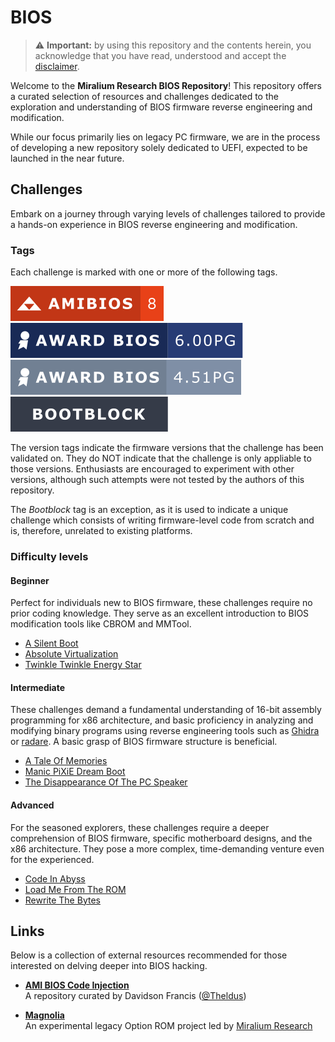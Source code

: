 # BIOS

> ⚠️ **Important:** by using this repository and the contents herein, you
> acknowledge that you have read, understood and accept the [disclaimer].

Welcome to the **Miralium Research BIOS Repository**! This repository offers a
curated selection of resources and challenges dedicated to the exploration and
understanding of BIOS firmware reverse engineering and modification.

While our focus primarily lies on legacy PC firmware, we are in the process of
developing a new repository solely dedicated to UEFI, expected to be launched
in the near future.

## Challenges

Embark on a journey through varying levels of challenges tailored to provide a
hands-on experience in BIOS reverse engineering and modification.

### Tags

Each challenge is marked with one or more of the following tags.

![AMIBIOS 8] ![Award Modular BIOS v6.00PG] ![Award Modular BIOS v4.51PG]
![Bootblock]

The version tags indicate the firmware versions that the challenge has been
validated on. They do NOT indicate that the challenge is only appliable to
those versions. Enthusiasts are encouraged to experiment with other versions,
although such attempts were not tested by the authors of this repository.

The _Bootblock_ tag is an exception, as it is used to indicate a unique
challenge which consists of writing firmware-level code from scratch and is,
therefore, unrelated to existing platforms.

### Difficulty levels

#### Beginner

Perfect for individuals new to BIOS firmware, these challenges require no prior
coding knowledge. They serve as an excellent introduction to BIOS modification
tools like CBROM and MMTool.

- [A Silent Boot]
- [Absolute Virtualization]
- [Twinkle Twinkle Energy Star]

#### Intermediate

These challenges demand a fundamental understanding of 16-bit assembly
programming for x86 architecture, and basic proficiency in analyzing and
modifying binary programs using reverse engineering tools such as [Ghidra] or
[radare]. A basic grasp of BIOS firmware structure is beneficial.

- [A Tale Of Memories]
- [Manic PiXiE Dream Boot]
- [The Disappearance Of The PC Speaker]

#### Advanced

For the seasoned explorers, these challenges require a deeper comprehension
of BIOS firmware, specific motherboard designs, and the x86 architecture. They
pose a more complex, time-demanding venture even for the experienced.

- [Code In Abyss]
- [Load Me From The ROM]
- [Rewrite The Bytes]

## Links

Below is a collection of external resources recommended for those interested on
delving deeper into BIOS hacking.

- **[AMI BIOS Code Injection]**  
  A repository curated by Davidson Francis ([@Theldus])

- **[Magnolia]**  
  An experimental legacy Option ROM project led by [Miralium Research]

<!-- Included assets -->
[AMIBIOS 8]: assets/badges/amibios_8.svg
[Award Modular BIOS v4.51PG]: assets/badges/award_4-51PG.svg
[Award Modular BIOS v6.00PG]: assets/badges/award_6-00PG.svg
[Bootblock]: assets/badges/bootblock.svg

<!-- Challenges -->
[A Silent Boot]: challenges/1.beginner/a_silent_boot/README.md
[A Tale Of Memories]: challenges/2.intermediate/a_tale_of_memories/README.md
[Absolute Virtualization]: challenges/1.beginner/absolute_virtualization/README.md
[Code In Abyss]: challenges/3.advanced/code_in_abyss/README.md
[Load Me From The ROM]: challenges/3.advanced/load_me_from_the_rom/README.md
[Manic PiXiE Dream Boot]: challenges/2.intermediate/manic_pixie_dream_boot/README.md
[Rewrite The Bytes]: challenges/3.advanced/rewrite_the_bytes/README.md
[The Disappearance Of The PC Speaker]: challenges/2.intermediate/the_disappearance_of_the_pc_speaker/README.md
[Twinkle Twinkle Energy Star]: challenges/1.beginner/twinkle_twinkle_energy_star/README.md

<!-- External links -->
[@Theldus]: https://github.com/theldus
[AMI BIOS Code Injection]: https://github.com/Theldus/AMI_BIOS_CodeInjection
[Ghidra]: https://ghidra-sre.org
[Magnolia]: https://github.com/MiraliumRe/magnolia
[Miralium Research]: https://miralium.re
[radare]: https://rada.re/

<!-- Internal links -->
[disclaimer]: DISCLAIMER.md